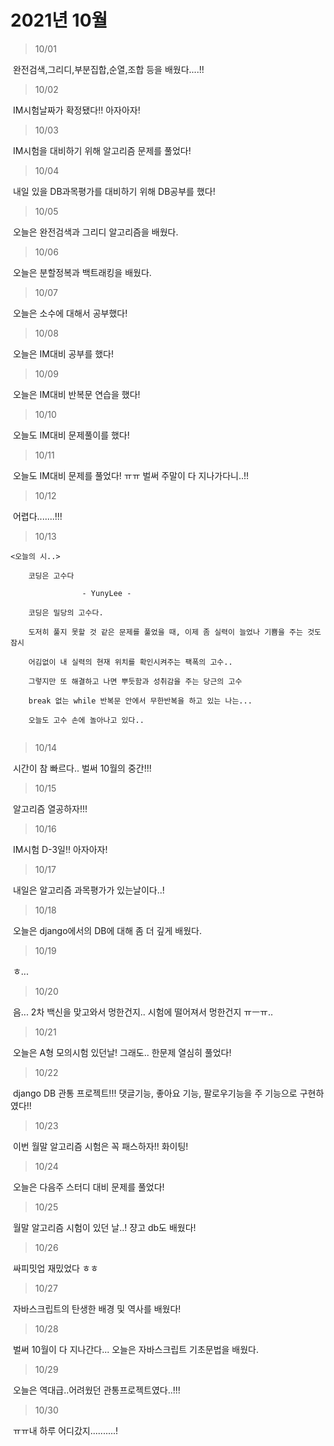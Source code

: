 # 2021년 10월



> 10/01

​	완전검색,그리디,부분집합,순열,조합 등을 배웠다....!!

> 10/02

​	IM시험날짜가 확정됐다!! 아자아자!

> 10/03

​	IM시험을 대비하기 위해 알고리즘 문제를 풀었다!

>10/04

​	내일 있을 DB과목평가를 대비하기 위해 DB공부를 했다!

> 10/05

​	 오늘은 완전검색과 그리디 알고리즘을 배웠다.

> 10/06

​	오늘은 분할정복과 백트래킹을 배웠다. 

> 10/07

​	오늘은 소수에 대해서 공부했다!

> 10/08

​	오늘은 IM대비 공부를 했다!

> 10/09

​	오늘은 IM대비 반복문 연습을 했다!

> 10/10

​	오늘도 IM대비 문제풀이를 했다!

> 10/11

​	오늘도 IM대비 문제를 풀었다! ㅠㅠ 벌써 주말이 다 지나가다니..!!

> 10/12

​	어렵다.......!!!

> 10/13

```
<오늘의 시..>

	코딩은 고수다 

				- YunyLee -

	코딩은 밀당의 고수다.

	도저히 풀지 못할 것 같은 문제를 풀었을 때, 이제 좀 실력이 늘었나 기쁨을 주는 것도 잠시

	어김없이 내 실력의 현재 위치를 확인시켜주는 팩폭의 고수.. 

	그렇지만 또 해결하고 나면 뿌듯함과 성취감을 주는 당근의 고수

	break 없는 while 반복문 안에서 무한반복을 하고 있는 나는...
	
	오늘도 고수 손에 놀아나고 있다..
	
```

> 10/14

​	시간이 참 빠르다.. 벌써 10월의 중간!!!

> 10/15

​	알고리즘 열공하자!!!

> 10/16

​	IM시험 D-3일!! 아자아자!

> 10/17

​	내일은 알고리즘 과목평가가 있는날이다..!

>  10/18

​	오늘은 django에서의 DB에 대해 좀 더 깊게 배웠다. 

>  10/19

​	ㅎ...

> 10/20

​	음... 2차 백신을 맞고와서 멍한건지.. 시험에 떨어져서 멍한건지 ㅠㅡㅠ.. 

> 10/21

​	오늘은 A형 모의시험 있던날! 그래도.. 한문제 열심히 풀었다!

> 10/22

​	django DB 관통 프로젝트!!! 댓글기능, 좋아요 기능, 팔로우기능을 주 기능으로 구현하였다!!

> 10/23

​	이번 월말 알고리즘 시험은 꼭 패스하자!! 화이팅!

> 10/24

​	오늘은 다음주 스터디 대비 문제를 풀었다!

> 10/25

​	월말 알고리즘 시험이 있던 날..! 쟝고 db도 배웠다!

> 10/26

​	싸피밋업 재밌었다 ㅎㅎ 

> 10/27

​	자바스크립트의 탄생한 배경 및 역사를 배웠다!

> 10/28

​	벌써 10월이 다 지나간다... 오늘은 자바스크립트 기초문법을 배웠다. 

> 10/29

​	오늘은 역대급..어려웠던 관통프로젝트였다..!!!

> 10/30

​	ㅠㅠ내 하루 어디갔지..........!

